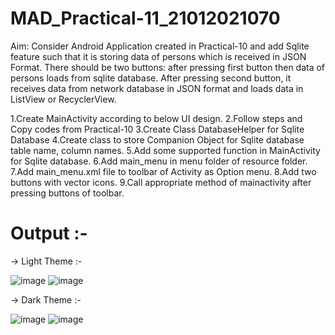 # MAD_Practical-11_21012021070

Aim:
Consider Android Application created in Practical-10 and add Sqlite feature such that it is storing data of persons which is received in JSON Format. There should be two buttons: after pressing first button then data of persons loads from sqlite database. After pressing second button, it receives data from network database in JSON format and loads data in ListView or RecyclerView.

1.Create MainActivity according to below UI design.
2.Follow steps and Copy codes from Practical-10
3.Create Class DatabaseHelper for Sqlite Database
4.Create class to store Companion Object for Sqlite database table name, column names.
5.Add some supported function in MainActivity for Sqlite database.
6.Add main_menu in menu folder of resource folder.
7.Add main_menu.xml file to toolbar of Activity as Option menu.
8.Add two buttons with vector icons.
9.Call appropriate method of mainactivity after pressing buttons of toolbar.

# Output :-

-> Light Theme :- 

![image](https://github.com/Divy484/MAD_Practical-11_21012021070/assets/98522523/0ff2bd53-6143-4ecd-902d-75e28a8834f2)
![image](https://github.com/Divy484/MAD_Practical-11_21012021070/assets/98522523/06813d02-12ab-4137-9542-47adeacd7ab7)


-> Dark Theme :-

![image](https://github.com/Divy484/MAD_Practical-11_21012021070/assets/98522523/6c59398a-1a55-4c8c-9739-2b8b0cdec862)
![image](https://github.com/Divy484/MAD_Practical-11_21012021070/assets/98522523/6635856e-3460-42d6-b8d3-e1ab00c17776)
